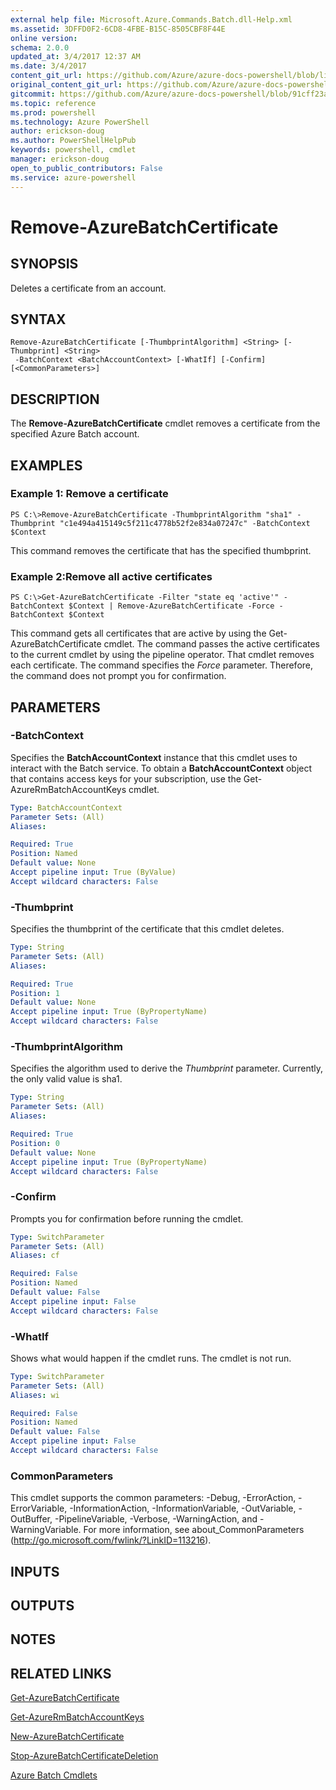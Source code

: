 ```yaml
---
external help file: Microsoft.Azure.Commands.Batch.dll-Help.xml
ms.assetid: 3DFFD0F2-6CD8-4FBE-B15C-8505CBF8F44E
online version: 
schema: 2.0.0
updated_at: 3/4/2017 12:37 AM
ms.date: 3/4/2017
content_git_url: https://github.com/Azure/azure-docs-powershell/blob/live/azureps-cmdlets-docs/ResourceManager/AzureRM.Batch/vTrue/Remove-AzureBatchCertificate.md
original_content_git_url: https://github.com/Azure/azure-docs-powershell/blob/live/azureps-cmdlets-docs/ResourceManager/AzureRM.Batch/vTrue/Remove-AzureBatchCertificate.md
gitcommit: https://github.com/Azure/azure-docs-powershell/blob/91cff23a000b99dc60ec82204d789c7ace1d7134/azureps-cmdlets-docs/ResourceManager/AzureRM.Batch/vTrue/Remove-AzureBatchCertificate.md
ms.topic: reference
ms.prod: powershell
ms.technology: Azure PowerShell
author: erickson-doug
ms.author: PowerShellHelpPub
keywords: powershell, cmdlet
manager: erickson-doug
open_to_public_contributors: False
ms.service: azure-powershell
---
```


# Remove-AzureBatchCertificate

## SYNOPSIS
Deletes a certificate from an account.

## SYNTAX

```
Remove-AzureBatchCertificate [-ThumbprintAlgorithm] <String> [-Thumbprint] <String>
 -BatchContext <BatchAccountContext> [-WhatIf] [-Confirm] [<CommonParameters>]
```

## DESCRIPTION
The **Remove-AzureBatchCertificate** cmdlet removes a certificate from the specified Azure Batch account.

## EXAMPLES

### Example 1: Remove a certificate
```
PS C:\>Remove-AzureBatchCertificate -ThumbprintAlgorithm "sha1" -Thumbprint "c1e494a415149c5f211c4778b52f2e834a07247c" -BatchContext $Context
```

This command removes the certificate that has the specified thumbprint.

### Example 2:Remove all active certificates
```
PS C:\>Get-AzureBatchCertificate -Filter "state eq 'active'" -BatchContext $Context | Remove-AzureBatchCertificate -Force -BatchContext $Context
```

This command gets all certificates that are active by using the Get-AzureBatchCertificate cmdlet.
The command passes the active certificates to the current cmdlet by using the pipeline operator.
That cmdlet removes each certificate.
The command specifies the *Force* parameter.
Therefore, the command does not prompt you for confirmation.

## PARAMETERS

### -BatchContext
Specifies the **BatchAccountContext** instance that this cmdlet uses to interact with the Batch service.
To obtain a **BatchAccountContext** object that contains access keys for your subscription, use the Get-AzureRmBatchAccountKeys cmdlet.

```yaml
Type: BatchAccountContext
Parameter Sets: (All)
Aliases: 

Required: True
Position: Named
Default value: None
Accept pipeline input: True (ByValue)
Accept wildcard characters: False
```

### -Thumbprint
Specifies the thumbprint of the certificate that this cmdlet deletes.

```yaml
Type: String
Parameter Sets: (All)
Aliases: 

Required: True
Position: 1
Default value: None
Accept pipeline input: True (ByPropertyName)
Accept wildcard characters: False
```

### -ThumbprintAlgorithm
Specifies the algorithm used to derive the *Thumbprint* parameter.
Currently, the only valid value is sha1.

```yaml
Type: String
Parameter Sets: (All)
Aliases: 

Required: True
Position: 0
Default value: None
Accept pipeline input: True (ByPropertyName)
Accept wildcard characters: False
```

### -Confirm
Prompts you for confirmation before running the cmdlet.

```yaml
Type: SwitchParameter
Parameter Sets: (All)
Aliases: cf

Required: False
Position: Named
Default value: False
Accept pipeline input: False
Accept wildcard characters: False
```

### -WhatIf
Shows what would happen if the cmdlet runs.
The cmdlet is not run.

```yaml
Type: SwitchParameter
Parameter Sets: (All)
Aliases: wi

Required: False
Position: Named
Default value: False
Accept pipeline input: False
Accept wildcard characters: False
```

### CommonParameters
This cmdlet supports the common parameters: -Debug, -ErrorAction, -ErrorVariable, -InformationAction, -InformationVariable, -OutVariable, -OutBuffer, -PipelineVariable, -Verbose, -WarningAction, and -WarningVariable. For more information, see about_CommonParameters (http://go.microsoft.com/fwlink/?LinkID=113216).

## INPUTS

## OUTPUTS

## NOTES

## RELATED LINKS

[Get-AzureBatchCertificate](xref:ResourceManager/AzureRM.Batch/vTrue/Get-AzureBatchCertificate.md)

[Get-AzureRmBatchAccountKeys](xref:ResourceManager/AzureRM.Batch/vTrue/Get-AzureRmBatchAccountKeys.md)

[New-AzureBatchCertificate](xref:ResourceManager/AzureRM.Batch/vTrue/New-AzureBatchCertificate.md)

[Stop-AzureBatchCertificateDeletion](xref:ResourceManager/AzureRM.Batch/vTrue/Stop-AzureBatchCertificateDeletion.md)

[Azure Batch Cmdlets](xref:ResourceManager/AzureRM.Batch/vTrue/AzureRM.Batch.md)


